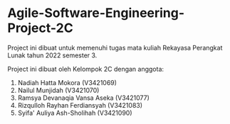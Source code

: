 # Agile-Software-Engineering-Project-2C
Project ini dibuat untuk memenuhi tugas mata kuliah Rekayasa Perangkat Lunak tahun 2022 semester 3.

Project ini dibuat oleh Kelompok 2C dengan anggota:

1.  Nadiah Hatta Mokora (V3421069)
2.  Nailul Munjidah (V3421070)
3.  Ramsya Devanaqia Vansa Aseka (V3421077)
4.  Rizqulloh Rayhan Ferdiansyah (V3421083)
5.  Syifa' Auliya Ash-Sholihah (V3421090)
